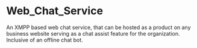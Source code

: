 # Web_Chat_Service
An XMPP based web chat service, that can be hosted as a product on any business website serving as a chat assist feature for the organization. Inclusive of an offline chat bot. 
